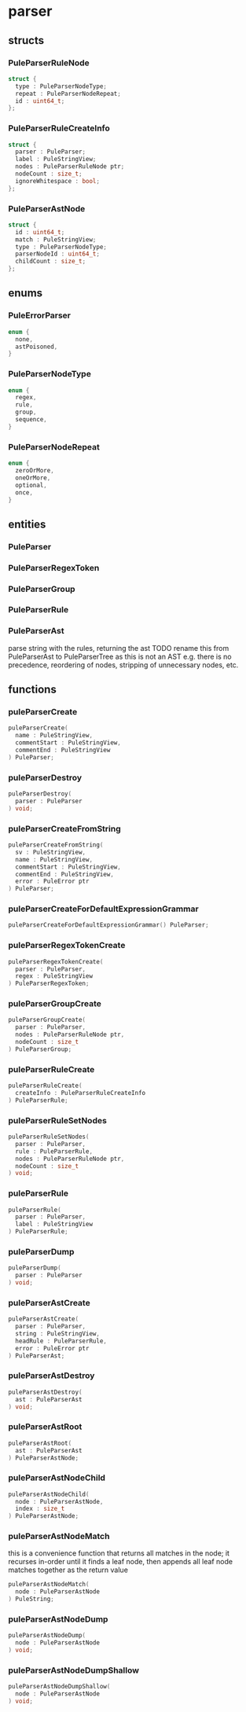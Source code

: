 # parser

## structs
### PuleParserRuleNode
```c
struct {
  type : PuleParserNodeType;
  repeat : PuleParserNodeRepeat;
  id : uint64_t;
};
```
### PuleParserRuleCreateInfo
```c
struct {
  parser : PuleParser;
  label : PuleStringView;
  nodes : PuleParserRuleNode ptr;
  nodeCount : size_t;
  ignoreWhitespace : bool;
};
```
### PuleParserAstNode
```c
struct {
  id : uint64_t;
  match : PuleStringView;
  type : PuleParserNodeType;
  parserNodeId : uint64_t;
  childCount : size_t;
};
```

## enums
### PuleErrorParser
```c
enum {
  none,
  astPoisoned,
}
```
### PuleParserNodeType
```c
enum {
  regex,
  rule,
  group,
  sequence,
}
```
### PuleParserNodeRepeat
```c
enum {
  zeroOrMore,
  oneOrMore,
  optional,
  once,
}
```

## entities
### PuleParser
### PuleParserRegexToken
### PuleParserGroup
### PuleParserRule
### PuleParserAst

 parse string with the rules, returning the ast
 TODO rename this from PuleParserAst to PuleParserTree as this is not an AST
      e.g. there is no precedence, reordering of nodes, stripping of
      unnecessary nodes, etc.


## functions
### puleParserCreate
```c
puleParserCreate(
  name : PuleStringView,
  commentStart : PuleStringView,
  commentEnd : PuleStringView
) PuleParser;
```
### puleParserDestroy
```c
puleParserDestroy(
  parser : PuleParser
) void;
```
### puleParserCreateFromString
```c
puleParserCreateFromString(
  sv : PuleStringView,
  name : PuleStringView,
  commentStart : PuleStringView,
  commentEnd : PuleStringView,
  error : PuleError ptr
) PuleParser;
```
### puleParserCreateForDefaultExpressionGrammar
```c
puleParserCreateForDefaultExpressionGrammar() PuleParser;
```
### puleParserRegexTokenCreate
```c
puleParserRegexTokenCreate(
  parser : PuleParser,
  regex : PuleStringView
) PuleParserRegexToken;
```
### puleParserGroupCreate
```c
puleParserGroupCreate(
  parser : PuleParser,
  nodes : PuleParserRuleNode ptr,
  nodeCount : size_t
) PuleParserGroup;
```
### puleParserRuleCreate
```c
puleParserRuleCreate(
  createInfo : PuleParserRuleCreateInfo
) PuleParserRule;
```
### puleParserRuleSetNodes
```c
puleParserRuleSetNodes(
  parser : PuleParser,
  rule : PuleParserRule,
  nodes : PuleParserRuleNode ptr,
  nodeCount : size_t
) void;
```
### puleParserRule
```c
puleParserRule(
  parser : PuleParser,
  label : PuleStringView
) PuleParserRule;
```
### puleParserDump
```c
puleParserDump(
  parser : PuleParser
) void;
```
### puleParserAstCreate
```c
puleParserAstCreate(
  parser : PuleParser,
  string : PuleStringView,
  headRule : PuleParserRule,
  error : PuleError ptr
) PuleParserAst;
```
### puleParserAstDestroy
```c
puleParserAstDestroy(
  ast : PuleParserAst
) void;
```
### puleParserAstRoot
```c
puleParserAstRoot(
  ast : PuleParserAst
) PuleParserAstNode;
```
### puleParserAstNodeChild
```c
puleParserAstNodeChild(
  node : PuleParserAstNode,
  index : size_t
) PuleParserAstNode;
```
### puleParserAstNodeMatch

this is a convenience function that returns all matches in the node; it
recurses in-order until it finds a leaf node, then appends all leaf node
matches together as the return value

```c
puleParserAstNodeMatch(
  node : PuleParserAstNode
) PuleString;
```
### puleParserAstNodeDump
```c
puleParserAstNodeDump(
  node : PuleParserAstNode
) void;
```
### puleParserAstNodeDumpShallow
```c
puleParserAstNodeDumpShallow(
  node : PuleParserAstNode
) void;
```
